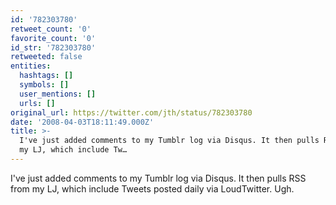 ```yaml
---
id: '782303780'
retweet_count: '0'
favorite_count: '0'
id_str: '782303780'
retweeted: false
entities:
  hashtags: []
  symbols: []
  user_mentions: []
  urls: []
original_url: https://twitter.com/jth/status/782303780
date: '2008-04-03T18:11:49.000Z'
title: >-
  I've just added comments to my Tumblr log via Disqus. It then pulls RSS from
  my LJ, which include Tw…
---
```


I've just added comments to my Tumblr log via Disqus. It then pulls RSS from my LJ, which include Tweets posted daily via LoudTwitter. Ugh.